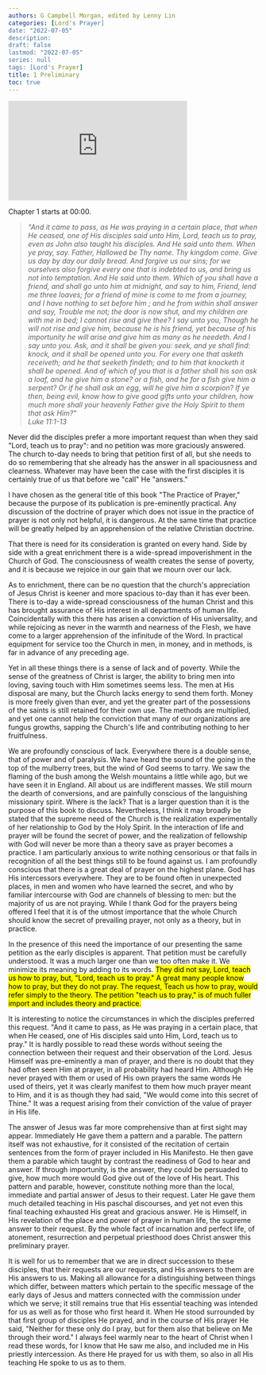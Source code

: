 ```yaml
---
authors: G Campbell Morgan, edited by Lenny Lin
categories: [Lord's Prayer]
date: "2022-07-05"
description: 
draft: false
lastmod: "2022-07-05"
series: null
tags: [Lord's Prayer]
title: 1 Preliminary
toc: true
---
```


<iframe width="360" height="200" src="https://www.youtube.com/embed/tNl1_PKtqro" title="The Practice of Prayer - G. Campbell Morgan" frameborder="0" allow="accelerometer; autoplay; clipboard-write; encrypted-media; gyroscope; picture-in-picture" allowfullscreen></iframe>

Chapter 1 starts at 00:00.
<!--more-->

><em>"And it came to pass, as He was praying in a certain place, that when He ceased, one of His disciples said unto Him, Lord, teach us to pray, even as John also taught his disciples. And He said unto them. When ye pray, say. Father, Hallowed be Thy name. Thy kingdom come. Give us day by day our daily bread. And forgive us our sins; for we ourselves also forgive every one that is indebted to us, and bring us not into temptation. And He said unto them. Which of you shall have a friend, and shall go unto him at midnight, and say to him, Friend, lend me three loaves; for a friend of mine is come to me from a journey, and I have nothing to set before him ; and he from within shall answer and say, Trouble me not; the door is now shut, and my children are with me in bed; I cannot rise and give thee? I say unto you, Though he will not rise and give him, because he is his friend, yet because of his importunity he will arise and give him as many as he needeth. And I say unto you. Ask, and it shall be given you: seek, and ye shall find: knock, and it shall be opened unto you. For every one that asketh receiveth; and he that seeketh findeth; and to him that knocketh it shall be opened. And of which of you that is a father shall his son ask a loaf, and he give him a stone? or a fish, and he for a fish give him a serpent? Or if he shall ask an egg, will he give him a scorpion? If ye then, being evil, know how to give good gifts unto your children, how much more shall your heavenly Father give the Holy Spirit to them that ask Him?"  
Luke 11:1-13</em>

Never did the disciples prefer a more important request than when they said "Lord, teach us to pray": and no petition was more graciously answered. The church to-day needs to bring that petition first of all, but she needs to do so remembering that she already has the answer in all spaciousness and clearness. Whatever may have been the case with the first disciples it is certainly true of us that before we "call" He "answers."  

I have chosen as the general title of this book "The Practice of Prayer," because the purpose of its publication is pre-eminently practical. Any discussion of the doctrine of prayer which does not issue in the practice of prayer is not only not helpful, it is dangerous. At the same time that practice will be greatly helped by an apprehension of the relative Christian doctrine.  

That there is need for its consideration is granted on every hand. Side by side with a great enrichment there is a wide-spread impoverishment in the Church of God. The consciousness of wealth creates the sense of poverty, and it is because we rejoice in our gain that we mourn over our lack.  

As to enrichment, there can be no question that the church's appreciation of Jesus Christ is keener and more spacious to-day than it has ever been. There is to-day a wide-spread consciousness of the human Christ and this has brought assurance of His interest in all departments of human life. Coincidentally with this there has arisen a conviction of His universality, and while rejoicing as never in the warmth and nearness of the Flesh, we have come to a larger apprehension of the infinitude of the Word. In practical equipment for service too the Church in men, in money, and in methods, is far in advance of any preceding age.  

Yet in all these things there is a sense of lack and of poverty. While the sense of the greatness of Christ is larger, the ability to bring men into loving, saving touch with Him sometimes seems less. The men at His disposal are many, but the Church lacks energy to send them forth. Money is more freely given than ever, and yet the greater part of the possessions of the saints is still retained for their own use. The methods are multiplied, and yet one cannot help the conviction that many of our organizations are fungus growths, sapping the Church's life and contributing nothing to her fruitfulness.

We are profoundly conscious of lack. Everywhere there is a double sense, that of power and of paralysis. We have heard the sound of the going in the top of the mulberry trees, but the wind of God seems to tarry. We saw the flaming of the bush among the Welsh mountains a little while ago, but we have seen it in England. All about us are indifferent masses. We still mourn the dearth of conversions, and are painfully conscious of the languishing missionary spirit. Where is the lack? That is a larger question than it is the purpose of this book to discuss. Nevertheless, I think it may broadly be stated that the supreme need of the Church is the realization experimentally of her relationship to God by the Holy Spirit. In the interaction of life and prayer will be found the secret of power, and the realization of fellowship with God will never be more than a theory save as prayer becomes a practice. I am particularly anxious to write nothing censorious or that fails in recognition of all the best things still to be found against us. I am profoundly conscious that there is a great deal of prayer on the highest plane. God has His intercessors everywhere. They are to be found often in unexpected places, in men and women who have learned the secret, and who by familiar intercourse with God are channels of blessing to men: but the majority of us are not praying. While I thank God for the prayers being offered I feel that it is of the utmost importance that the whole Church should know the secret of prevailing prayer, not only as a theory, but in practice.

In the presence of this need the importance of our presenting the same petition as the early disciples is apparent. That petition must be carefully understood. It was a much larger one than we too often make it. We minimize its meaning by adding to its words. <mark>They did not say, Lord, teach us how to pray, but, "Lord, teach us to pray." A great many people know how to pray, but they do not pray. The request, Teach us how to pray, would refer simply to the theory. The petition "teach us to pray," is of much fuller import and includes theory and practice.</mark>

It is interesting to notice the circumstances in which the disciples preferred this request. "And it came to pass, as He was praying in a certain place, that when He ceased, one of His disciples said unto Him, Lord, teach us to pray." It is hardly possible to read these words without seeing the connection between their request and their observation of the Lord. Jesus Himself was pre-eminently a man of prayer, and there is no doubt that they had often seen Him at prayer, in all probability had heard Him. Although He never prayed with them or used of His own prayers the same words He used of theirs, yet it was clearly manifest to them how much prayer meant to Him, and it is as though they had said, "We would come into this secret of Thine." It was a request arising from their conviction of the value of prayer in His life.

The answer of Jesus was far more comprehensive than at first sight may appear. Immediately He gave them a pattern and a parable. The pattern itself was not exhaustive, for it consisted of the recitation of certain sentences from the form of prayer included in His Manifesto. He then gave them a parable which taught by contrast the readiness of God to hear and answer. If through importunity, is the answer, they could be persuaded to give, how much more would God give out of the love of His heart. This pattern and parable, however, constitute nothing more than the local, immediate and partial answer of Jesus to their request. Later He gave them much detailed teaching in His paschal discourses, and yet not even this final teaching exhausted His great and gracious answer. He is Himself, in His revelation of the place and power of prayer in human life, the supreme answer to their request. By the whole fact of incarnation and perfect life, of atonement, resurrection and perpetual priesthood does Christ answer this preliminary prayer.

It is well for us to remember that we are in direct succession to these disciples, that their requests are our requests, and His answers to them are His answers to us. Making all allowance for a distinguishing between things which differ, between matters which pertain to the specific message of the early days of Jesus and matters connected with the commission under which we serve; it still remains true that His essential teaching was intended for us as well as for those who first heard it. When He stood surrounded by that first group of disciples He prayed, and in the course of His prayer He said, "Neither for these only do I pray, but for them also that believe on Me through their word." I always feel warmly near to the heart of Christ when I read these words, for I know that He saw me also, and included me in His priestly intercession. As there He prayed for us with them, so also in all His teaching He spoke to us as to them.